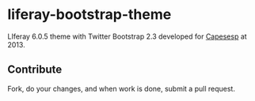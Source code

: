 # liferay-bootstrap-theme

LIferay 6.0.5 theme with Twitter Bootstrap 2.3 developed for [Capesesp](http://www.capesesp.com.br) at 2013.

## Contribute

Fork, do your changes, and when work is done, submit a pull request.

